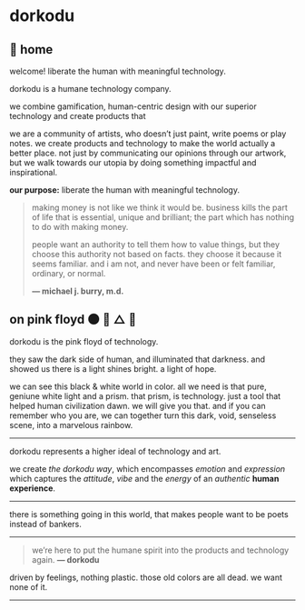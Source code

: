 # dorkodu

## 🏡 home

welcome!
liberate the human with meaningful technology.

dorkodu is a humane technology company.

we combine gamification, human-centric design with our superior technology and create products that 

we are a community of artists, who doesn’t just paint, write poems or play notes. we create products and technology to make the world actually a better place. not just by communicating our opinions through our artwork, but we walk towards our utopia by doing something impactful and inspirational.

**our purpose:** liberate the human with meaningful technology.

> making money is not like we think it would be.
> business kills the part of life that is essential, unique and brilliant;
> the part which has nothing to do with making money.
>
> people want an authority to tell them how to value things, 
> but they choose this authority not based on facts. 
> they choose it because it seems familiar. 
> and i am not, and never have been or felt familiar, ordinary, or normal.
>
> **— michael j. burry, m.d.**

## on pink floyd 🌑 🌈 △ 🧱

dorkodu is the pink floyd of technology.

they saw the dark side of human, and illuminated that darkness.
and showed us there is a light shines bright. a light of hope.

we can see this black & white world in color.
all we need is that pure, geniune white light and a prism.
that prism, is technology. just a tool that helped human civilization dawn.
we will give you that.
and if you can remember who you are,
we can together turn this dark, void, senseless scene,
into a marvelous rainbow.

---

dorkodu represents a higher ideal of technology and art.

we create *the dorkodu way*, which encompasses *emotion* and *expression*
which captures the *attitude*, *vibe* and the *energy* of an *authentic* **human experience**.

---

there is something going in this world,
that makes people want to be poets instead of bankers.

---

> we’re here to put the humane spirit into the products and technology again.
> **— dorkodu**

driven by feelings, nothing plastic.
those old colors are all dead.
we want none of it.

---

